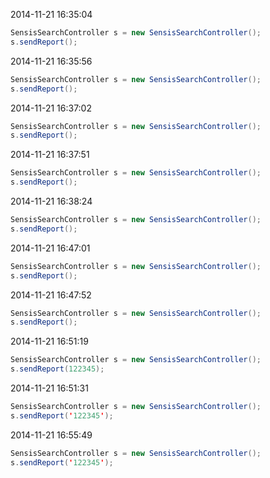 2014-11-21 16:35:04
```java
SensisSearchController s = new SensisSearchController();
s.sendReport();
```

2014-11-21 16:35:56
```java
SensisSearchController s = new SensisSearchController();
s.sendReport();
```

2014-11-21 16:37:02
```java
SensisSearchController s = new SensisSearchController();
s.sendReport();
```

2014-11-21 16:37:51
```java
SensisSearchController s = new SensisSearchController();
s.sendReport();
```

2014-11-21 16:38:24
```java
SensisSearchController s = new SensisSearchController();
s.sendReport();
```

2014-11-21 16:47:01
```java
SensisSearchController s = new SensisSearchController();
s.sendReport();
```

2014-11-21 16:47:52
```java
SensisSearchController s = new SensisSearchController();
s.sendReport();
```

2014-11-21 16:51:19
```java
SensisSearchController s = new SensisSearchController();
s.sendReport(122345);
```

2014-11-21 16:51:31
```java
SensisSearchController s = new SensisSearchController();
s.sendReport('122345');
```

2014-11-21 16:55:49
```java
SensisSearchController s = new SensisSearchController();
s.sendReport('122345');
```

